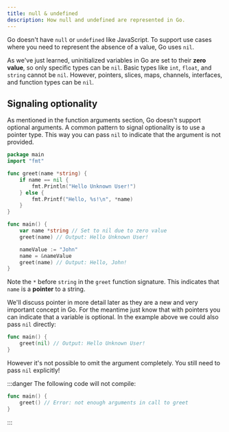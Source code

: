```yaml
---
title: null & undefined
description: How null and undefined are represented in Go.
---
```


Go doesn't have `null` or `undefined` like JavaScript. To support use cases where you need to represent the absence of a value, Go uses `nil`.

As we've just learned, uninitialized variables in Go are set to their **zero value**, so only specific types can be `nil`. Basic types like `int`, `float`, and `string` cannot be `nil`. However, pointers, slices, maps, channels, interfaces, and function types can be `nil`.

## Signaling optionality

As mentioned in the function arguments section, Go doesn't support optional arguments. A common pattern to signal optionality is to use a pointer type. This way you can pass `nil` to indicate that the argument is not provided.

```go title="optional.go"
package main
import "fmt"

func greet(name *string) {
    if name == nil {
        fmt.Println("Hello Unknown User!")
    } else {
        fmt.Printf("Hello, %s!\n", *name)
    }
}

func main() {
    var name *string // Set to nil due to zero value
    greet(name) // Output: Hello Unknown User!

    nameValue := "John"
    name = &nameValue
    greet(name) // Output: Hello, John!
}
```

Note the `*` before `string` in the `greet` function signature. This indicates that `name` is a **pointer** to a string.

We'll discuss pointer in more detail later as they are a new and very important concept in Go. For the meantime just know that with pointers you can indicate that a variable is optional. In the example above we could also pass `nil` directly:

```go title="optional.go"
func main() {
    greet(nil) // Output: Hello Unknown User!
}
```

However it's not possible to omit the argument completely. You still need to pass `nil` explicitly!

:::danger
The following code will not compile:

```go title="optional.go"
func main() {
    greet() // Error: not enough arguments in call to greet
}
```

:::
